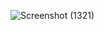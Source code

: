![Screenshot (1321)](https://user-images.githubusercontent.com/79892617/119152239-c2f57580-ba6d-11eb-94b4-0cc518c59316.png)
